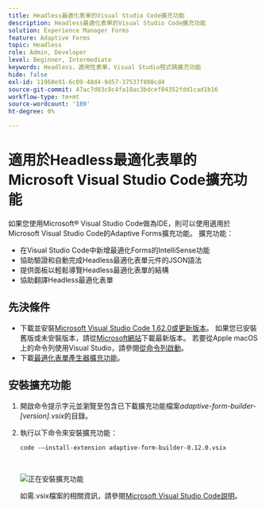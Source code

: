 ```yaml
---
title: Headless最適化表單的Visual Studio Code擴充功能
description: Headless最適化表單的Visual Studio Code擴充功能
solution: Experience Manager Forms
feature: Adaptive Forms
topic: Headless
role: Admin, Developer
level: Beginner, Intermediate
keywords: Headless，適用性表單，Visual Studio程式碼擴充功能
hide: false
exl-id: 11960e91-6c09-48d4-9d57-37537f808cd4
source-git-commit: 47ac7d03c8c4fa18ac3bdcef04352fdd1cad1b16
workflow-type: tm+mt
source-wordcount: '189'
ht-degree: 0%

---
```


# 適用於Headless最適化表單的Microsoft Visual Studio Code擴充功能

如果您使用Microsoft® Visual Studio Code做為IDE，則可以使用適用於Microsoft Visual Studio Code的Adaptive Forms擴充功能。 擴充功能：

* 在Visual Studio Code中新增最適化Forms的IntelliSense功能
* 協助驗證和自動完成Headless最適化表單元件的JSON語法
* 提供面板以輕鬆導覽Headless最適化表單的結構
* 協助翻譯Headless最適化表單

<!-- 

The extension o easily navigate the structure 

Adobe provides an extension for Microsoft&reg; Visual Studio Code to make it easier for you to navigate structure and develop Headless adaptive forms in Visual Studio Code. The extension adds Adaptive Forms related IntelliSense capabilities and helps auto-complete Headless adaptive forms JSON syntax. It also adds a panel, titled Forms Tree, to help navigate structure of Headless adaptive form. 

-->

## 先決條件

* 下載並安裝[Microsoft Visual Studio Code 1.62.0或更新版本](https://code.visualstudio.com/docs/supporting/FAQ#_how-do-i-find-the-version)。 如果您已安裝舊版或未安裝版本，請從[Microsoft網站](https://code.visualstudio.com/docs/setup/setup-overview)下載最新版本。 若要從Apple macOS上的命令列使用Visual Studio，請參閱[從命令列啟動](https://code.visualstudio.com/docs/setup/mac#_launching-from-the-command-line)。
* 下載[最適化表單產生器擴充功能](/help/assets/adaptive-form-builder-0.12.0.vsix)。

## 安裝擴充功能

1. 開啟命令提示字元並瀏覽至包含已下載擴充功能檔案&#x200B;*adaptive-form-builder-[version].vsix*&#x200B;的目錄。

1. 執行以下命令來安裝擴充功能：

   `code -–install-extension adaptive-form-builder-0.12.0.vsix`

   <br>

   ![正在安裝擴充功能](/help/assets/install-extension.png)


   如需.vsix檔案的相關資訊，請參閱[Microsoft Visual Studio Code說明](https://code.visualstudio.com/docs/editor/extension-marketplace#_install-from-a-vsix)。
